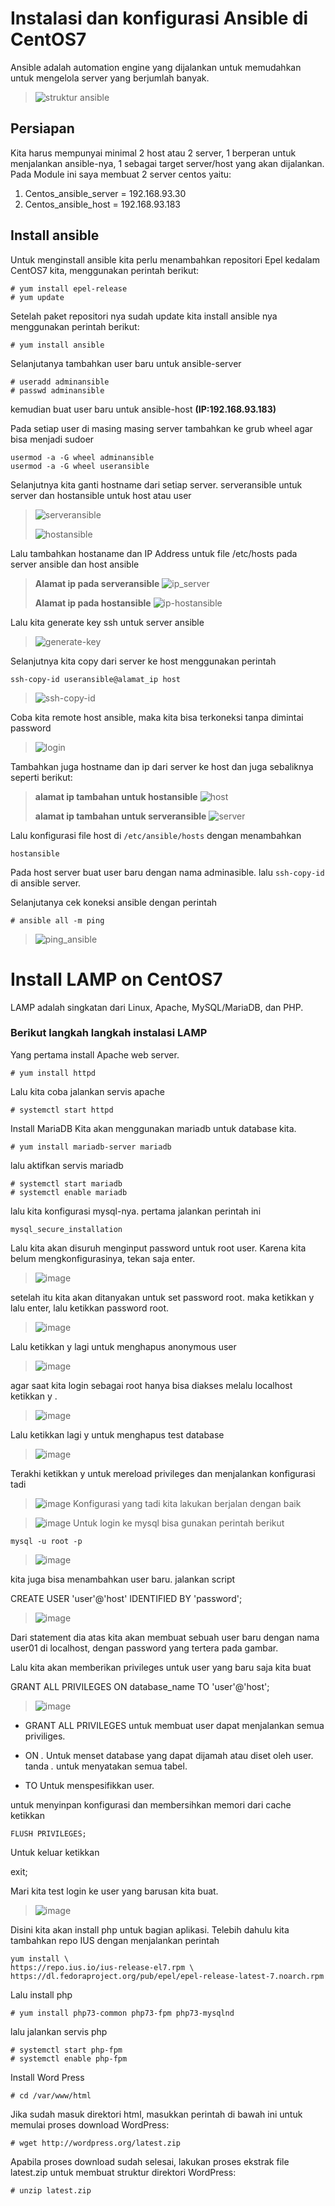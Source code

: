 # Instalasi dan konfigurasi Ansible di CentOS7
Ansible adalah automation engine yang dijalankan untuk memudahkan untuk mengelola 
server yang berjumlah banyak.
>![struktur ansible](Image/1.png)

## Persiapan 
Kita harus mempunyai minimal  2  host  atau  2  server,  1  berperan  untuk  menjalankan 
ansible-nya, 1 sebagai target server/host yang akan dijalankan. 
Pada Module ini saya membuat 2 server centos yaitu: 

1. Centos_ansible_server = 192.168.93.30 
2. Centos_ansible_host = 192.168.93.183 

## Install ansible
Untuk menginstall ansible kita perlu menambahkan repositori Epel kedalam CentOS7 kita, menggunakan perintah berikut: 
```
# yum install epel-release
# yum update
```
Setelah paket repositori nya sudah update kita install ansible nya menggunakan perintah berikut: 
```
# yum install ansible
```
Selanjutanya tambahkan user baru untuk ansible-server
```
# useradd adminansible
# passwd adminansible
```

kemudian buat user baru untuk ansible-host **(IP:192.168.93.183)**

Pada setiap user di masing masing server tambahkan ke grub wheel agar bisa menjadi sudoer
```
usermod -a -G wheel adminansible
usermod -a -G wheel useransible
```

Selanjutnya kita ganti hostname dari setiap server. serveransible untuk server dan hostansible untuk host atau user
> ![serveransible](Image/3.png "serveransible")
>
> ![hostansible](Image/4.png "hostansible")

Lalu tambahkan hostaname dan IP Address untuk file /etc/hosts pada server ansible dan host ansible
> **Alamat ip pada serveransible**
> ![ip_server](Image/5.png)
>
> **Alamat ip pada hostansible**
> ![ip-hostansible](Image/6.png)

Lalu kita generate key ssh untuk server ansible
> ![generate-key](Image/7.png)

Selanjutnya kita copy dari server ke host menggunakan perintah
```
ssh-copy-id useransible@alamat_ip host
```
> ![ssh-copy-id](Image/8.png)

Coba kita remote host ansible, maka kita bisa terkoneksi tanpa dimintai password
> ![login](Image/9.png)

Tambahkan juga hostname dan ip dari server ke host dan juga sebaliknya seperti berikut:
> **alamat ip tambahan untuk hostansible**
> ![host](Image/10.png)
>
> **alamat ip tambahan untuk serveransible**
> ![server](Image/11.png)

Lalu konfigurasi file host di `/etc/ansible/hosts` dengan menambahkan
```
hostansible
```
Pada host server buat user baru dengan nama adminasible. lalu `ssh-copy-id` di ansible server. 

Selanjutanya cek koneksi ansible dengan perintah 
```
# ansible all -m ping
```
> ![ping_ansible](Image/13.png)


# Install LAMP on CentOS7
LAMP adalah singkatan dari Linux, Apache, MySQL/MariaDB, dan PHP.

### Berikut langkah langkah instalasi LAMP
Yang pertama install Apache web server.
```
# yum install httpd
```
Lalu kita coba jalankan servis apache
```
# systemctl start httpd
```


Install MariaDB
Kita akan menggunakan mariadb untuk database kita. 
```
# yum install mariadb-server mariadb
```

lalu aktifkan servis mariadb
```
# systemctl start mariadb
# systemctl enable mariadb
```
lalu kita konfigurasi mysql-nya. pertama jalankan perintah ini
```
mysql_secure_installation
```
Lalu kita akan disuruh menginput password untuk root user. Karena kita belum mengkonfigurasinya, tekan saja enter.
> ![image](Image/15.png)

setelah itu kita akan ditanyakan untuk set password root. maka ketikkan y lalu enter, lalu ketikkan password root.
> ![image](Image/16.png)

Lalu ketikkan y lagi untuk menghapus anonymous user

> ![image](Image/17.png)

agar saat kita login sebagai root hanya bisa diakses melalu localhost ketikkan y .

> ![image](Image/18.png)

Lalu ketikkan lagi y untuk menghapus test database

> ![image](Image/19.png)

Terakhi ketikkan y untuk mereload privileges dan menjalankan konfigurasi tadi

> ![image](Image/20.png)
Konfigurasi yang tadi kita lakukan berjalan dengan baik

> ![image](Image/21.png)
Untuk login ke mysql bisa gunakan perintah berikut
```
mysql -u root -p
```
> ![image](Image/22.png)

kita juga bisa menambahkan user baru. jalankan script

CREATE USER 'user'@'host' IDENTIFIED BY 'password';

> ![image](Image/23.png)

Dari statement dia atas kita akan membuat sebuah user baru dengan nama user01 di localhost, dengan password yang tertera pada gambar.

Lalu kita akan memberikan privileges untuk user yang baru saja kita buat

GRANT ALL PRIVILEGES ON database_name TO 'user'@'host';

> ![image](Image/24.png)

- GRANT ALL PRIVILEGES untuk membuat user dapat menjalankan semua priviliges.

- ON *.* Untuk menset database yang dapat dijamah atau diset oleh user. tanda *.* untuk menyatakan semua tabel.

- TO Untuk menspesifikkan user.

untuk menyinpan konfigurasi dan membersihkan memori dari cache ketikkan
```
FLUSH PRIVILEGES;
```
Untuk keluar ketikkan

exit;

Mari kita test login ke user yang barusan kita buat.

> ![image](Image/25.png)


Disini kita akan install php untuk bagian aplikasi. Telebih dahulu kita tambahkan repo IUS dengan menjalankan perintah
```
yum install \
https://repo.ius.io/ius-release-el7.rpm \
https://dl.fedoraproject.org/pub/epel/epel-release-latest-7.noarch.rpm
```
Lalu install php
```
# yum install php73-common php73-fpm php73-mysqlnd
```
lalu jalankan servis php
```
# systemctl start php-fpm
# systemctl enable php-fpm
```
Install Word Press
```
# cd /var/www/html
```
Jika sudah masuk direktori html, masukkan perintah di bawah ini untuk memulai proses download WordPress:
```
# wget http://wordpress.org/latest.zip
```
Apabila proses download sudah selesai, lakukan proses ekstrak file latest.zip  untuk membuat struktur direktori WordPress:
```
# unzip latest.zip
```
